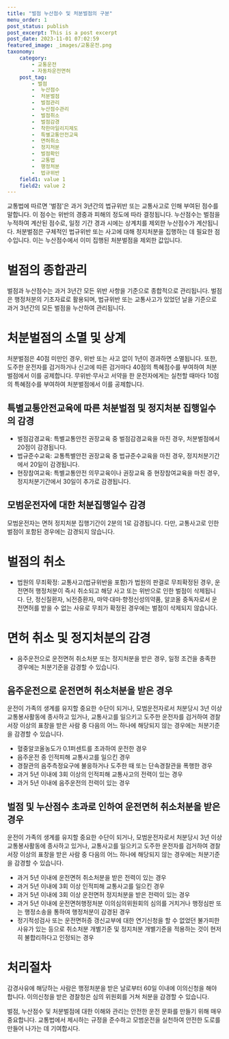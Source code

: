 ```yaml
---
title: "벌점 누산점수 및 처분벌점의 구분"
menu_order: 1
post_status: publish
post_excerpt: This is a post excerpt
post_date: 2023-11-01 07:02:59
featured_image: _images/교통운전.png
taxonomy:
    category:
        - 교통운전
        - 자동차운전면허
    post_tag:
        - 벌점
        -  누산점수
        -  처분벌점
        -  벌점관리
        -  누산점수관리
        -  벌점취소
        -  벌점감경
        -  착한마일리지제도
        -  특별교통안전교육
        -  면허취소
        -  정지처분
        -  벌점확인
        -  교통법
        -  행정처분
        -  법규위반
    field1: value 1
    field2: value 2
---
```



교통법에 따르면 '벌점'은 과거 3년간의 법규위반 또는 교통사고로 인해 부여된 점수를 말합니다. 이 점수는 위반의 경중과 피해의 정도에 따라 결정됩니다. 누산점수는 벌점을 누적하여 계산된 점수로, 일정 기간 경과 시에는 상계치를 제외한 누산점수가 계산됩니다. 처분벌점은 구체적인 법규위반 또는 사고에 대해 정지처분을 집행하는 데 필요한 점수입니다. 이는 누산점수에서 이미 집행된 처분벌점을 제외한 값입니다.

# 벌점의 종합관리

벌점과 누산점수는 과거 3년간 모든 위반 사항을 기준으로 종합적으로 관리됩니다. 벌점은 행정처분의 기초자료로 활용되며, 법규위반 또는 교통사고가 있었던 날을 기준으로 과거 3년간의 모든 벌점을 누산하여 관리됩니다.

# 처분벌점의 소멸 및 상계

처분벌점은 40점 미만인 경우, 위반 또는 사고 없이 1년이 경과하면 소멸됩니다. 또한, 도주한 운전자를 검거하거나 신고에 따른 검거마다 40점의 특혜점수를 부여하여 처분벌점에서 이를 공제합니다. 무위반·무사고 서약을 한 운전자에게는 실천할 때마다 10점의 특혜점수를 부여하여 처분벌점에서 이를 공제합니다.

## 특별교통안전교육에 따른 처분벌점 및 정지처분 집행일수의 감경

- 벌점감경교육: 특별교통안전 권장교육 중 벌점감경교육을 마친 경우, 처분벌점에서 20점이 감경됩니다.
- 법규준수교육: 교통특별안전 권장교육 중 법규준수교육을 마친 경우, 정지처분기간에서 20일이 감경됩니다.
- 현장참여교육: 특별교통안전 의무교육이나 권장교육 중 현장참여교육을 마친 경우, 정지처분기간에서 30일이 추가로 감경됩니다.

## 모범운전자에 대한 처분집행일수 감경

모범운전자는 면허 정지처분 집행기간이 2분의 1로 감경됩니다. 다만, 교통사고로 인한 벌점이 포함된 경우에는 감경되지 않습니다.

# 벌점의 취소

- 법원의 무죄확정: 교통사고(법규위반을 포함)가 법원의 판결로 무죄확정된 경우, 운전면허 행정처분이 즉시 취소되고 해당 사고 또는 위반으로 인한 벌점이 삭제됩니다. 단, 정신질환자, 뇌전증환자, 마약·대마·향정신성의약품, 알코올 중독자로서 운전면허를 받을 수 없는 사유로 무죄가 확정된 경우에는 벌점이 삭제되지 않습니다.

# 면허 취소 및 정지처분의 감경

- 음주운전으로 운전면허 취소처분 또는 정지처분을 받은 경우, 일정 조건을 충족한 경우에는 처분기준을 감경할 수 있습니다.

## 음주운전으로 운전면허 취소처분을 받은 경우

운전이 가족의 생계를 유지할 중요한 수단이 되거나, 모범운전자로서 처분당시 3년 이상 교통봉사활동에 종사하고 있거나, 교통사고를 일으키고 도주한 운전자를 검거하여 경찰서장 이상의 표창을 받은 사람 중 다음의 어느 하나에 해당되지 않는 경우에는 처분기준을 감경할 수 있습니다.
- 혈중알코올농도가 0.1퍼센트를 초과하여 운전한 경우
- 음주운전 중 인적피해 교통사고를 일으킨 경우
- 경찰관의 음주측정요구에 불응하거나 도주한 때 또는 단속경찰관을 폭행한 경우
- 과거 5년 이내에 3회 이상의 인적피해 교통사고의 전력이 있는 경우
- 과거 5년 이내에 음주운전의 전력이 있는 경우

## 벌점 및 누산점수 초과로 인하여 운전면허 취소처분을 받은 경우

운전이 가족의 생계를 유지할 중요한 수단이 되거나, 모범운전자로서 처분당시 3년 이상 교통봉사활동에 종사하고 있거나, 교통사고를 일으키고 도주한 운전자를 검거하여 경찰서장 이상의 표창을 받은 사람 중 다음의 어느 하나에 해당되지 않는 경우에는 처분기준을 감경할 수 있습니다.
- 과거 5년 이내에 운전면허 취소처분을 받은 전력이 있는 경우
- 과거 5년 이내에 3회 이상 인적피해 교통사고를 일으킨 경우
- 과거 5년 이내에 3회 이상 운전면허 정지처분을 받은 전력이 있는 경우
- 과거 5년 이내에 운전면허행정처분 이의심의위원회의 심의를 거치거나 행정심판 또는 행정소송을 통하여 행정처분이 감경된 경우
- 정기적성검사 또는 운전면허증 갱신교부에 대한 연기신청을 할 수 없었던 불가피한 사유가 있는 등으로 취소처분 개별기준 및 정지처분 개별기준을 적용하는 것이 현저히 불합리하다고 인정되는 경우

# 처리절차

감경사유에 해당하는 사람은 행정처분을 받은 날로부터 60일 이내에 이의신청을 해야 합니다. 이의신청을 받은 경찰청은 심의 위원회를 거쳐 처분을 감경할 수 있습니다.

벌점, 누산점수 및 처분벌점에 대한 이해와 관리는 안전한 운전 문화를 만들기 위해 매우 중요합니다. 교통법에서 제시하는 규정을 준수하고 모범운전을 실천하여 안전한 도로를 만들어 나가는 데 기여합시다.


